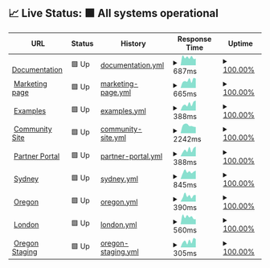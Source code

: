 ## 📈 Live Status: <!--live status--> **🟩 All systems operational**

<!--start: status pages-->
<!-- This summary is generated by Upptime (https://github.com/upptime/upptime) -->
<!-- Do not edit this manually, your changes will be overwritten -->
<!-- prettier-ignore -->
| URL | Status | History | Response Time | Uptime |
| --- | ------ | ------- | ------------- | ------ |
| <img alt="" src="https://icons.duckduckgo.com/ip3/documentation.platformos.com.ico" height="13"> [Documentation](https://documentation.platformos.com) | 🟩 Up | [documentation.yml](https://github.com/mdyd-dev/status-instances/commits/HEAD/history/documentation.yml) | <details><summary><img alt="Response time graph" src="./graphs/documentation/response-time-week.png" height="20"> 687ms</summary><br><a href="https://status.platformos.com/history/documentation"><img alt="Response time 697" src="https://img.shields.io/endpoint?url=https%3A%2F%2Fraw.githubusercontent.com%2Fmdyd-dev%2Fstatus-instances%2FHEAD%2Fapi%2Fdocumentation%2Fresponse-time.json"></a><br><a href="https://status.platformos.com/history/documentation"><img alt="24-hour response time 578" src="https://img.shields.io/endpoint?url=https%3A%2F%2Fraw.githubusercontent.com%2Fmdyd-dev%2Fstatus-instances%2FHEAD%2Fapi%2Fdocumentation%2Fresponse-time-day.json"></a><br><a href="https://status.platformos.com/history/documentation"><img alt="7-day response time 687" src="https://img.shields.io/endpoint?url=https%3A%2F%2Fraw.githubusercontent.com%2Fmdyd-dev%2Fstatus-instances%2FHEAD%2Fapi%2Fdocumentation%2Fresponse-time-week.json"></a><br><a href="https://status.platformos.com/history/documentation"><img alt="30-day response time 711" src="https://img.shields.io/endpoint?url=https%3A%2F%2Fraw.githubusercontent.com%2Fmdyd-dev%2Fstatus-instances%2FHEAD%2Fapi%2Fdocumentation%2Fresponse-time-month.json"></a><br><a href="https://status.platformos.com/history/documentation"><img alt="1-year response time 710" src="https://img.shields.io/endpoint?url=https%3A%2F%2Fraw.githubusercontent.com%2Fmdyd-dev%2Fstatus-instances%2FHEAD%2Fapi%2Fdocumentation%2Fresponse-time-year.json"></a></details> | <details><summary><a href="https://status.platformos.com/history/documentation">100.00%</a></summary><a href="https://status.platformos.com/history/documentation"><img alt="All-time uptime 100.00%" src="https://img.shields.io/endpoint?url=https%3A%2F%2Fraw.githubusercontent.com%2Fmdyd-dev%2Fstatus-instances%2FHEAD%2Fapi%2Fdocumentation%2Fuptime.json"></a><br><a href="https://status.platformos.com/history/documentation"><img alt="24-hour uptime 100.00%" src="https://img.shields.io/endpoint?url=https%3A%2F%2Fraw.githubusercontent.com%2Fmdyd-dev%2Fstatus-instances%2FHEAD%2Fapi%2Fdocumentation%2Fuptime-day.json"></a><br><a href="https://status.platformos.com/history/documentation"><img alt="7-day uptime 100.00%" src="https://img.shields.io/endpoint?url=https%3A%2F%2Fraw.githubusercontent.com%2Fmdyd-dev%2Fstatus-instances%2FHEAD%2Fapi%2Fdocumentation%2Fuptime-week.json"></a><br><a href="https://status.platformos.com/history/documentation"><img alt="30-day uptime 100.00%" src="https://img.shields.io/endpoint?url=https%3A%2F%2Fraw.githubusercontent.com%2Fmdyd-dev%2Fstatus-instances%2FHEAD%2Fapi%2Fdocumentation%2Fuptime-month.json"></a><br><a href="https://status.platformos.com/history/documentation"><img alt="1-year uptime 100.00%" src="https://img.shields.io/endpoint?url=https%3A%2F%2Fraw.githubusercontent.com%2Fmdyd-dev%2Fstatus-instances%2FHEAD%2Fapi%2Fdocumentation%2Fuptime-year.json"></a></details>
| <img alt="" src="https://icons.duckduckgo.com/ip3/www.platformos.com.ico" height="13"> [Marketing page](https://www.platformos.com) | 🟩 Up | [marketing-page.yml](https://github.com/mdyd-dev/status-instances/commits/HEAD/history/marketing-page.yml) | <details><summary><img alt="Response time graph" src="./graphs/marketing-page/response-time-week.png" height="20"> 665ms</summary><br><a href="https://status.platformos.com/history/marketing-page"><img alt="Response time 800" src="https://img.shields.io/endpoint?url=https%3A%2F%2Fraw.githubusercontent.com%2Fmdyd-dev%2Fstatus-instances%2FHEAD%2Fapi%2Fmarketing-page%2Fresponse-time.json"></a><br><a href="https://status.platformos.com/history/marketing-page"><img alt="24-hour response time 831" src="https://img.shields.io/endpoint?url=https%3A%2F%2Fraw.githubusercontent.com%2Fmdyd-dev%2Fstatus-instances%2FHEAD%2Fapi%2Fmarketing-page%2Fresponse-time-day.json"></a><br><a href="https://status.platformos.com/history/marketing-page"><img alt="7-day response time 665" src="https://img.shields.io/endpoint?url=https%3A%2F%2Fraw.githubusercontent.com%2Fmdyd-dev%2Fstatus-instances%2FHEAD%2Fapi%2Fmarketing-page%2Fresponse-time-week.json"></a><br><a href="https://status.platformos.com/history/marketing-page"><img alt="30-day response time 715" src="https://img.shields.io/endpoint?url=https%3A%2F%2Fraw.githubusercontent.com%2Fmdyd-dev%2Fstatus-instances%2FHEAD%2Fapi%2Fmarketing-page%2Fresponse-time-month.json"></a><br><a href="https://status.platformos.com/history/marketing-page"><img alt="1-year response time 773" src="https://img.shields.io/endpoint?url=https%3A%2F%2Fraw.githubusercontent.com%2Fmdyd-dev%2Fstatus-instances%2FHEAD%2Fapi%2Fmarketing-page%2Fresponse-time-year.json"></a></details> | <details><summary><a href="https://status.platformos.com/history/marketing-page">100.00%</a></summary><a href="https://status.platformos.com/history/marketing-page"><img alt="All-time uptime 99.99%" src="https://img.shields.io/endpoint?url=https%3A%2F%2Fraw.githubusercontent.com%2Fmdyd-dev%2Fstatus-instances%2FHEAD%2Fapi%2Fmarketing-page%2Fuptime.json"></a><br><a href="https://status.platformos.com/history/marketing-page"><img alt="24-hour uptime 100.00%" src="https://img.shields.io/endpoint?url=https%3A%2F%2Fraw.githubusercontent.com%2Fmdyd-dev%2Fstatus-instances%2FHEAD%2Fapi%2Fmarketing-page%2Fuptime-day.json"></a><br><a href="https://status.platformos.com/history/marketing-page"><img alt="7-day uptime 100.00%" src="https://img.shields.io/endpoint?url=https%3A%2F%2Fraw.githubusercontent.com%2Fmdyd-dev%2Fstatus-instances%2FHEAD%2Fapi%2Fmarketing-page%2Fuptime-week.json"></a><br><a href="https://status.platformos.com/history/marketing-page"><img alt="30-day uptime 100.00%" src="https://img.shields.io/endpoint?url=https%3A%2F%2Fraw.githubusercontent.com%2Fmdyd-dev%2Fstatus-instances%2FHEAD%2Fapi%2Fmarketing-page%2Fuptime-month.json"></a><br><a href="https://status.platformos.com/history/marketing-page"><img alt="1-year uptime 99.97%" src="https://img.shields.io/endpoint?url=https%3A%2F%2Fraw.githubusercontent.com%2Fmdyd-dev%2Fstatus-instances%2FHEAD%2Fapi%2Fmarketing-page%2Fuptime-year.json"></a></details>
| <img alt="" src="https://icons.duckduckgo.com/ip3/examples.platform-os.com.ico" height="13"> [Examples](https://examples.platform-os.com) | 🟩 Up | [examples.yml](https://github.com/mdyd-dev/status-instances/commits/HEAD/history/examples.yml) | <details><summary><img alt="Response time graph" src="./graphs/examples/response-time-week.png" height="20"> 388ms</summary><br><a href="https://status.platformos.com/history/examples"><img alt="Response time 521" src="https://img.shields.io/endpoint?url=https%3A%2F%2Fraw.githubusercontent.com%2Fmdyd-dev%2Fstatus-instances%2FHEAD%2Fapi%2Fexamples%2Fresponse-time.json"></a><br><a href="https://status.platformos.com/history/examples"><img alt="24-hour response time 591" src="https://img.shields.io/endpoint?url=https%3A%2F%2Fraw.githubusercontent.com%2Fmdyd-dev%2Fstatus-instances%2FHEAD%2Fapi%2Fexamples%2Fresponse-time-day.json"></a><br><a href="https://status.platformos.com/history/examples"><img alt="7-day response time 388" src="https://img.shields.io/endpoint?url=https%3A%2F%2Fraw.githubusercontent.com%2Fmdyd-dev%2Fstatus-instances%2FHEAD%2Fapi%2Fexamples%2Fresponse-time-week.json"></a><br><a href="https://status.platformos.com/history/examples"><img alt="30-day response time 514" src="https://img.shields.io/endpoint?url=https%3A%2F%2Fraw.githubusercontent.com%2Fmdyd-dev%2Fstatus-instances%2FHEAD%2Fapi%2Fexamples%2Fresponse-time-month.json"></a><br><a href="https://status.platformos.com/history/examples"><img alt="1-year response time 487" src="https://img.shields.io/endpoint?url=https%3A%2F%2Fraw.githubusercontent.com%2Fmdyd-dev%2Fstatus-instances%2FHEAD%2Fapi%2Fexamples%2Fresponse-time-year.json"></a></details> | <details><summary><a href="https://status.platformos.com/history/examples">100.00%</a></summary><a href="https://status.platformos.com/history/examples"><img alt="All-time uptime 99.99%" src="https://img.shields.io/endpoint?url=https%3A%2F%2Fraw.githubusercontent.com%2Fmdyd-dev%2Fstatus-instances%2FHEAD%2Fapi%2Fexamples%2Fuptime.json"></a><br><a href="https://status.platformos.com/history/examples"><img alt="24-hour uptime 100.00%" src="https://img.shields.io/endpoint?url=https%3A%2F%2Fraw.githubusercontent.com%2Fmdyd-dev%2Fstatus-instances%2FHEAD%2Fapi%2Fexamples%2Fuptime-day.json"></a><br><a href="https://status.platformos.com/history/examples"><img alt="7-day uptime 100.00%" src="https://img.shields.io/endpoint?url=https%3A%2F%2Fraw.githubusercontent.com%2Fmdyd-dev%2Fstatus-instances%2FHEAD%2Fapi%2Fexamples%2Fuptime-week.json"></a><br><a href="https://status.platformos.com/history/examples"><img alt="30-day uptime 100.00%" src="https://img.shields.io/endpoint?url=https%3A%2F%2Fraw.githubusercontent.com%2Fmdyd-dev%2Fstatus-instances%2FHEAD%2Fapi%2Fexamples%2Fuptime-month.json"></a><br><a href="https://status.platformos.com/history/examples"><img alt="1-year uptime 99.97%" src="https://img.shields.io/endpoint?url=https%3A%2F%2Fraw.githubusercontent.com%2Fmdyd-dev%2Fstatus-instances%2FHEAD%2Fapi%2Fexamples%2Fuptime-year.json"></a></details>
| <img alt="" src="https://icons.duckduckgo.com/ip3/community.platformos.com.ico" height="13"> [Community Site](https://community.platformos.com) | 🟩 Up | [community-site.yml](https://github.com/mdyd-dev/status-instances/commits/HEAD/history/community-site.yml) | <details><summary><img alt="Response time graph" src="./graphs/community-site/response-time-week.png" height="20"> 2242ms</summary><br><a href="https://status.platformos.com/history/community-site"><img alt="Response time 3129" src="https://img.shields.io/endpoint?url=https%3A%2F%2Fraw.githubusercontent.com%2Fmdyd-dev%2Fstatus-instances%2FHEAD%2Fapi%2Fcommunity-site%2Fresponse-time.json"></a><br><a href="https://status.platformos.com/history/community-site"><img alt="24-hour response time 1796" src="https://img.shields.io/endpoint?url=https%3A%2F%2Fraw.githubusercontent.com%2Fmdyd-dev%2Fstatus-instances%2FHEAD%2Fapi%2Fcommunity-site%2Fresponse-time-day.json"></a><br><a href="https://status.platformos.com/history/community-site"><img alt="7-day response time 2242" src="https://img.shields.io/endpoint?url=https%3A%2F%2Fraw.githubusercontent.com%2Fmdyd-dev%2Fstatus-instances%2FHEAD%2Fapi%2Fcommunity-site%2Fresponse-time-week.json"></a><br><a href="https://status.platformos.com/history/community-site"><img alt="30-day response time 2454" src="https://img.shields.io/endpoint?url=https%3A%2F%2Fraw.githubusercontent.com%2Fmdyd-dev%2Fstatus-instances%2FHEAD%2Fapi%2Fcommunity-site%2Fresponse-time-month.json"></a><br><a href="https://status.platformos.com/history/community-site"><img alt="1-year response time 3057" src="https://img.shields.io/endpoint?url=https%3A%2F%2Fraw.githubusercontent.com%2Fmdyd-dev%2Fstatus-instances%2FHEAD%2Fapi%2Fcommunity-site%2Fresponse-time-year.json"></a></details> | <details><summary><a href="https://status.platformos.com/history/community-site">100.00%</a></summary><a href="https://status.platformos.com/history/community-site"><img alt="All-time uptime 99.98%" src="https://img.shields.io/endpoint?url=https%3A%2F%2Fraw.githubusercontent.com%2Fmdyd-dev%2Fstatus-instances%2FHEAD%2Fapi%2Fcommunity-site%2Fuptime.json"></a><br><a href="https://status.platformos.com/history/community-site"><img alt="24-hour uptime 100.00%" src="https://img.shields.io/endpoint?url=https%3A%2F%2Fraw.githubusercontent.com%2Fmdyd-dev%2Fstatus-instances%2FHEAD%2Fapi%2Fcommunity-site%2Fuptime-day.json"></a><br><a href="https://status.platformos.com/history/community-site"><img alt="7-day uptime 100.00%" src="https://img.shields.io/endpoint?url=https%3A%2F%2Fraw.githubusercontent.com%2Fmdyd-dev%2Fstatus-instances%2FHEAD%2Fapi%2Fcommunity-site%2Fuptime-week.json"></a><br><a href="https://status.platformos.com/history/community-site"><img alt="30-day uptime 99.98%" src="https://img.shields.io/endpoint?url=https%3A%2F%2Fraw.githubusercontent.com%2Fmdyd-dev%2Fstatus-instances%2FHEAD%2Fapi%2Fcommunity-site%2Fuptime-month.json"></a><br><a href="https://status.platformos.com/history/community-site"><img alt="1-year uptime 99.99%" src="https://img.shields.io/endpoint?url=https%3A%2F%2Fraw.githubusercontent.com%2Fmdyd-dev%2Fstatus-instances%2FHEAD%2Fapi%2Fcommunity-site%2Fuptime-year.json"></a></details>
| <img alt="" src="https://icons.duckduckgo.com/ip3/partners.platformos.com.ico" height="13"> [Partner Portal](https://partners.platformos.com) | 🟩 Up | [partner-portal.yml](https://github.com/mdyd-dev/status-instances/commits/HEAD/history/partner-portal.yml) | <details><summary><img alt="Response time graph" src="./graphs/partner-portal/response-time-week.png" height="20"> 388ms</summary><br><a href="https://status.platformos.com/history/partner-portal"><img alt="Response time 438" src="https://img.shields.io/endpoint?url=https%3A%2F%2Fraw.githubusercontent.com%2Fmdyd-dev%2Fstatus-instances%2FHEAD%2Fapi%2Fpartner-portal%2Fresponse-time.json"></a><br><a href="https://status.platformos.com/history/partner-portal"><img alt="24-hour response time 576" src="https://img.shields.io/endpoint?url=https%3A%2F%2Fraw.githubusercontent.com%2Fmdyd-dev%2Fstatus-instances%2FHEAD%2Fapi%2Fpartner-portal%2Fresponse-time-day.json"></a><br><a href="https://status.platformos.com/history/partner-portal"><img alt="7-day response time 388" src="https://img.shields.io/endpoint?url=https%3A%2F%2Fraw.githubusercontent.com%2Fmdyd-dev%2Fstatus-instances%2FHEAD%2Fapi%2Fpartner-portal%2Fresponse-time-week.json"></a><br><a href="https://status.platformos.com/history/partner-portal"><img alt="30-day response time 1050" src="https://img.shields.io/endpoint?url=https%3A%2F%2Fraw.githubusercontent.com%2Fmdyd-dev%2Fstatus-instances%2FHEAD%2Fapi%2Fpartner-portal%2Fresponse-time-month.json"></a><br><a href="https://status.platformos.com/history/partner-portal"><img alt="1-year response time 460" src="https://img.shields.io/endpoint?url=https%3A%2F%2Fraw.githubusercontent.com%2Fmdyd-dev%2Fstatus-instances%2FHEAD%2Fapi%2Fpartner-portal%2Fresponse-time-year.json"></a></details> | <details><summary><a href="https://status.platformos.com/history/partner-portal">100.00%</a></summary><a href="https://status.platformos.com/history/partner-portal"><img alt="All-time uptime 100.00%" src="https://img.shields.io/endpoint?url=https%3A%2F%2Fraw.githubusercontent.com%2Fmdyd-dev%2Fstatus-instances%2FHEAD%2Fapi%2Fpartner-portal%2Fuptime.json"></a><br><a href="https://status.platformos.com/history/partner-portal"><img alt="24-hour uptime 100.00%" src="https://img.shields.io/endpoint?url=https%3A%2F%2Fraw.githubusercontent.com%2Fmdyd-dev%2Fstatus-instances%2FHEAD%2Fapi%2Fpartner-portal%2Fuptime-day.json"></a><br><a href="https://status.platformos.com/history/partner-portal"><img alt="7-day uptime 100.00%" src="https://img.shields.io/endpoint?url=https%3A%2F%2Fraw.githubusercontent.com%2Fmdyd-dev%2Fstatus-instances%2FHEAD%2Fapi%2Fpartner-portal%2Fuptime-week.json"></a><br><a href="https://status.platformos.com/history/partner-portal"><img alt="30-day uptime 99.98%" src="https://img.shields.io/endpoint?url=https%3A%2F%2Fraw.githubusercontent.com%2Fmdyd-dev%2Fstatus-instances%2FHEAD%2Fapi%2Fpartner-portal%2Fuptime-month.json"></a><br><a href="https://status.platformos.com/history/partner-portal"><img alt="1-year uptime 100.00%" src="https://img.shields.io/endpoint?url=https%3A%2F%2Fraw.githubusercontent.com%2Fmdyd-dev%2Fstatus-instances%2FHEAD%2Fapi%2Fpartner-portal%2Fuptime-year.json"></a></details>
| <img alt="" src="https://icons.duckduckgo.com/ip3/prod01.sydney.platformos.com.ico" height="13"> [Sydney](https://prod01.sydney.platformos.com/_status) | 🟩 Up | [sydney.yml](https://github.com/mdyd-dev/status-instances/commits/HEAD/history/sydney.yml) | <details><summary><img alt="Response time graph" src="./graphs/sydney/response-time-week.png" height="20"> 845ms</summary><br><a href="https://status.platformos.com/history/sydney"><img alt="Response time 910" src="https://img.shields.io/endpoint?url=https%3A%2F%2Fraw.githubusercontent.com%2Fmdyd-dev%2Fstatus-instances%2FHEAD%2Fapi%2Fsydney%2Fresponse-time.json"></a><br><a href="https://status.platformos.com/history/sydney"><img alt="24-hour response time 981" src="https://img.shields.io/endpoint?url=https%3A%2F%2Fraw.githubusercontent.com%2Fmdyd-dev%2Fstatus-instances%2FHEAD%2Fapi%2Fsydney%2Fresponse-time-day.json"></a><br><a href="https://status.platformos.com/history/sydney"><img alt="7-day response time 845" src="https://img.shields.io/endpoint?url=https%3A%2F%2Fraw.githubusercontent.com%2Fmdyd-dev%2Fstatus-instances%2FHEAD%2Fapi%2Fsydney%2Fresponse-time-week.json"></a><br><a href="https://status.platformos.com/history/sydney"><img alt="30-day response time 979" src="https://img.shields.io/endpoint?url=https%3A%2F%2Fraw.githubusercontent.com%2Fmdyd-dev%2Fstatus-instances%2FHEAD%2Fapi%2Fsydney%2Fresponse-time-month.json"></a><br><a href="https://status.platformos.com/history/sydney"><img alt="1-year response time 885" src="https://img.shields.io/endpoint?url=https%3A%2F%2Fraw.githubusercontent.com%2Fmdyd-dev%2Fstatus-instances%2FHEAD%2Fapi%2Fsydney%2Fresponse-time-year.json"></a></details> | <details><summary><a href="https://status.platformos.com/history/sydney">100.00%</a></summary><a href="https://status.platformos.com/history/sydney"><img alt="All-time uptime 99.99%" src="https://img.shields.io/endpoint?url=https%3A%2F%2Fraw.githubusercontent.com%2Fmdyd-dev%2Fstatus-instances%2FHEAD%2Fapi%2Fsydney%2Fuptime.json"></a><br><a href="https://status.platformos.com/history/sydney"><img alt="24-hour uptime 100.00%" src="https://img.shields.io/endpoint?url=https%3A%2F%2Fraw.githubusercontent.com%2Fmdyd-dev%2Fstatus-instances%2FHEAD%2Fapi%2Fsydney%2Fuptime-day.json"></a><br><a href="https://status.platformos.com/history/sydney"><img alt="7-day uptime 100.00%" src="https://img.shields.io/endpoint?url=https%3A%2F%2Fraw.githubusercontent.com%2Fmdyd-dev%2Fstatus-instances%2FHEAD%2Fapi%2Fsydney%2Fuptime-week.json"></a><br><a href="https://status.platformos.com/history/sydney"><img alt="30-day uptime 100.00%" src="https://img.shields.io/endpoint?url=https%3A%2F%2Fraw.githubusercontent.com%2Fmdyd-dev%2Fstatus-instances%2FHEAD%2Fapi%2Fsydney%2Fuptime-month.json"></a><br><a href="https://status.platformos.com/history/sydney"><img alt="1-year uptime 99.99%" src="https://img.shields.io/endpoint?url=https%3A%2F%2Fraw.githubusercontent.com%2Fmdyd-dev%2Fstatus-instances%2FHEAD%2Fapi%2Fsydney%2Fuptime-year.json"></a></details>
| <img alt="" src="https://icons.duckduckgo.com/ip3/prod01.oregon.platform-os.com.ico" height="13"> [Oregon](https://prod01.oregon.platform-os.com/_status) | 🟩 Up | [oregon.yml](https://github.com/mdyd-dev/status-instances/commits/HEAD/history/oregon.yml) | <details><summary><img alt="Response time graph" src="./graphs/oregon/response-time-week.png" height="20"> 390ms</summary><br><a href="https://status.platformos.com/history/oregon"><img alt="Response time 421" src="https://img.shields.io/endpoint?url=https%3A%2F%2Fraw.githubusercontent.com%2Fmdyd-dev%2Fstatus-instances%2FHEAD%2Fapi%2Foregon%2Fresponse-time.json"></a><br><a href="https://status.platformos.com/history/oregon"><img alt="24-hour response time 448" src="https://img.shields.io/endpoint?url=https%3A%2F%2Fraw.githubusercontent.com%2Fmdyd-dev%2Fstatus-instances%2FHEAD%2Fapi%2Foregon%2Fresponse-time-day.json"></a><br><a href="https://status.platformos.com/history/oregon"><img alt="7-day response time 390" src="https://img.shields.io/endpoint?url=https%3A%2F%2Fraw.githubusercontent.com%2Fmdyd-dev%2Fstatus-instances%2FHEAD%2Fapi%2Foregon%2Fresponse-time-week.json"></a><br><a href="https://status.platformos.com/history/oregon"><img alt="30-day response time 378" src="https://img.shields.io/endpoint?url=https%3A%2F%2Fraw.githubusercontent.com%2Fmdyd-dev%2Fstatus-instances%2FHEAD%2Fapi%2Foregon%2Fresponse-time-month.json"></a><br><a href="https://status.platformos.com/history/oregon"><img alt="1-year response time 432" src="https://img.shields.io/endpoint?url=https%3A%2F%2Fraw.githubusercontent.com%2Fmdyd-dev%2Fstatus-instances%2FHEAD%2Fapi%2Foregon%2Fresponse-time-year.json"></a></details> | <details><summary><a href="https://status.platformos.com/history/oregon">100.00%</a></summary><a href="https://status.platformos.com/history/oregon"><img alt="All-time uptime 99.99%" src="https://img.shields.io/endpoint?url=https%3A%2F%2Fraw.githubusercontent.com%2Fmdyd-dev%2Fstatus-instances%2FHEAD%2Fapi%2Foregon%2Fuptime.json"></a><br><a href="https://status.platformos.com/history/oregon"><img alt="24-hour uptime 100.00%" src="https://img.shields.io/endpoint?url=https%3A%2F%2Fraw.githubusercontent.com%2Fmdyd-dev%2Fstatus-instances%2FHEAD%2Fapi%2Foregon%2Fuptime-day.json"></a><br><a href="https://status.platformos.com/history/oregon"><img alt="7-day uptime 100.00%" src="https://img.shields.io/endpoint?url=https%3A%2F%2Fraw.githubusercontent.com%2Fmdyd-dev%2Fstatus-instances%2FHEAD%2Fapi%2Foregon%2Fuptime-week.json"></a><br><a href="https://status.platformos.com/history/oregon"><img alt="30-day uptime 100.00%" src="https://img.shields.io/endpoint?url=https%3A%2F%2Fraw.githubusercontent.com%2Fmdyd-dev%2Fstatus-instances%2FHEAD%2Fapi%2Foregon%2Fuptime-month.json"></a><br><a href="https://status.platformos.com/history/oregon"><img alt="1-year uptime 99.98%" src="https://img.shields.io/endpoint?url=https%3A%2F%2Fraw.githubusercontent.com%2Fmdyd-dev%2Fstatus-instances%2FHEAD%2Fapi%2Foregon%2Fuptime-year.json"></a></details>
| <img alt="" src="https://icons.duckduckgo.com/ip3/prod01.london.platform-os.com.ico" height="13"> [London](https://prod01.london.platform-os.com/_status) | 🟩 Up | [london.yml](https://github.com/mdyd-dev/status-instances/commits/HEAD/history/london.yml) | <details><summary><img alt="Response time graph" src="./graphs/london/response-time-week.png" height="20"> 560ms</summary><br><a href="https://status.platformos.com/history/london"><img alt="Response time 566" src="https://img.shields.io/endpoint?url=https%3A%2F%2Fraw.githubusercontent.com%2Fmdyd-dev%2Fstatus-instances%2FHEAD%2Fapi%2Flondon%2Fresponse-time.json"></a><br><a href="https://status.platformos.com/history/london"><img alt="24-hour response time 390" src="https://img.shields.io/endpoint?url=https%3A%2F%2Fraw.githubusercontent.com%2Fmdyd-dev%2Fstatus-instances%2FHEAD%2Fapi%2Flondon%2Fresponse-time-day.json"></a><br><a href="https://status.platformos.com/history/london"><img alt="7-day response time 560" src="https://img.shields.io/endpoint?url=https%3A%2F%2Fraw.githubusercontent.com%2Fmdyd-dev%2Fstatus-instances%2FHEAD%2Fapi%2Flondon%2Fresponse-time-week.json"></a><br><a href="https://status.platformos.com/history/london"><img alt="30-day response time 618" src="https://img.shields.io/endpoint?url=https%3A%2F%2Fraw.githubusercontent.com%2Fmdyd-dev%2Fstatus-instances%2FHEAD%2Fapi%2Flondon%2Fresponse-time-month.json"></a><br><a href="https://status.platformos.com/history/london"><img alt="1-year response time 571" src="https://img.shields.io/endpoint?url=https%3A%2F%2Fraw.githubusercontent.com%2Fmdyd-dev%2Fstatus-instances%2FHEAD%2Fapi%2Flondon%2Fresponse-time-year.json"></a></details> | <details><summary><a href="https://status.platformos.com/history/london">100.00%</a></summary><a href="https://status.platformos.com/history/london"><img alt="All-time uptime 99.98%" src="https://img.shields.io/endpoint?url=https%3A%2F%2Fraw.githubusercontent.com%2Fmdyd-dev%2Fstatus-instances%2FHEAD%2Fapi%2Flondon%2Fuptime.json"></a><br><a href="https://status.platformos.com/history/london"><img alt="24-hour uptime 100.00%" src="https://img.shields.io/endpoint?url=https%3A%2F%2Fraw.githubusercontent.com%2Fmdyd-dev%2Fstatus-instances%2FHEAD%2Fapi%2Flondon%2Fuptime-day.json"></a><br><a href="https://status.platformos.com/history/london"><img alt="7-day uptime 100.00%" src="https://img.shields.io/endpoint?url=https%3A%2F%2Fraw.githubusercontent.com%2Fmdyd-dev%2Fstatus-instances%2FHEAD%2Fapi%2Flondon%2Fuptime-week.json"></a><br><a href="https://status.platformos.com/history/london"><img alt="30-day uptime 99.98%" src="https://img.shields.io/endpoint?url=https%3A%2F%2Fraw.githubusercontent.com%2Fmdyd-dev%2Fstatus-instances%2FHEAD%2Fapi%2Flondon%2Fuptime-month.json"></a><br><a href="https://status.platformos.com/history/london"><img alt="1-year uptime 99.98%" src="https://img.shields.io/endpoint?url=https%3A%2F%2Fraw.githubusercontent.com%2Fmdyd-dev%2Fstatus-instances%2FHEAD%2Fapi%2Flondon%2Fuptime-year.json"></a></details>
| <img alt="" src="https://icons.duckduckgo.com/ip3/staging.oregon.platformos.com.ico" height="13"> [Oregon Staging](https://staging.oregon.platformos.com/_status) | 🟩 Up | [oregon-staging.yml](https://github.com/mdyd-dev/status-instances/commits/HEAD/history/oregon-staging.yml) | <details><summary><img alt="Response time graph" src="./graphs/oregon-staging/response-time-week.png" height="20"> 305ms</summary><br><a href="https://status.platformos.com/history/oregon-staging"><img alt="Response time 319" src="https://img.shields.io/endpoint?url=https%3A%2F%2Fraw.githubusercontent.com%2Fmdyd-dev%2Fstatus-instances%2FHEAD%2Fapi%2Foregon-staging%2Fresponse-time.json"></a><br><a href="https://status.platformos.com/history/oregon-staging"><img alt="24-hour response time 403" src="https://img.shields.io/endpoint?url=https%3A%2F%2Fraw.githubusercontent.com%2Fmdyd-dev%2Fstatus-instances%2FHEAD%2Fapi%2Foregon-staging%2Fresponse-time-day.json"></a><br><a href="https://status.platformos.com/history/oregon-staging"><img alt="7-day response time 305" src="https://img.shields.io/endpoint?url=https%3A%2F%2Fraw.githubusercontent.com%2Fmdyd-dev%2Fstatus-instances%2FHEAD%2Fapi%2Foregon-staging%2Fresponse-time-week.json"></a><br><a href="https://status.platformos.com/history/oregon-staging"><img alt="30-day response time 297" src="https://img.shields.io/endpoint?url=https%3A%2F%2Fraw.githubusercontent.com%2Fmdyd-dev%2Fstatus-instances%2FHEAD%2Fapi%2Foregon-staging%2Fresponse-time-month.json"></a><br><a href="https://status.platformos.com/history/oregon-staging"><img alt="1-year response time 325" src="https://img.shields.io/endpoint?url=https%3A%2F%2Fraw.githubusercontent.com%2Fmdyd-dev%2Fstatus-instances%2FHEAD%2Fapi%2Foregon-staging%2Fresponse-time-year.json"></a></details> | <details><summary><a href="https://status.platformos.com/history/oregon-staging">100.00%</a></summary><a href="https://status.platformos.com/history/oregon-staging"><img alt="All-time uptime 99.95%" src="https://img.shields.io/endpoint?url=https%3A%2F%2Fraw.githubusercontent.com%2Fmdyd-dev%2Fstatus-instances%2FHEAD%2Fapi%2Foregon-staging%2Fuptime.json"></a><br><a href="https://status.platformos.com/history/oregon-staging"><img alt="24-hour uptime 100.00%" src="https://img.shields.io/endpoint?url=https%3A%2F%2Fraw.githubusercontent.com%2Fmdyd-dev%2Fstatus-instances%2FHEAD%2Fapi%2Foregon-staging%2Fuptime-day.json"></a><br><a href="https://status.platformos.com/history/oregon-staging"><img alt="7-day uptime 100.00%" src="https://img.shields.io/endpoint?url=https%3A%2F%2Fraw.githubusercontent.com%2Fmdyd-dev%2Fstatus-instances%2FHEAD%2Fapi%2Foregon-staging%2Fuptime-week.json"></a><br><a href="https://status.platformos.com/history/oregon-staging"><img alt="30-day uptime 99.98%" src="https://img.shields.io/endpoint?url=https%3A%2F%2Fraw.githubusercontent.com%2Fmdyd-dev%2Fstatus-instances%2FHEAD%2Fapi%2Foregon-staging%2Fuptime-month.json"></a><br><a href="https://status.platformos.com/history/oregon-staging"><img alt="1-year uptime 99.88%" src="https://img.shields.io/endpoint?url=https%3A%2F%2Fraw.githubusercontent.com%2Fmdyd-dev%2Fstatus-instances%2FHEAD%2Fapi%2Foregon-staging%2Fuptime-year.json"></a></details>

<!--end: status pages-->
